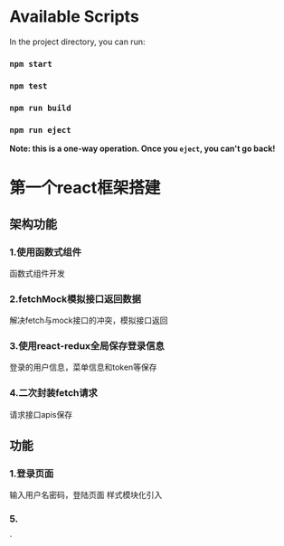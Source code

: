 # Available Scripts
In the project directory, you can run:
### `npm start`
### `npm test`
### `npm run build`
### `npm run eject`
**Note: this is a one-way operation. Once you `eject`, you can't go back!**




# 第一个react框架搭建

## 架构功能

### 1.使用函数式组件
函数式组件开发
### 2.fetchMock模拟接口返回数据
解决fetch与mock接口的冲突，模拟接口返回
### 3.使用react-redux全局保存登录信息
登录的用户信息，菜单信息和token等保存
### 4.二次封装fetch请求
请求接口apis保存

## 功能
### 1.登录页面
输入用户名密码，登陆页面
样式模块化引入
### 5.
`